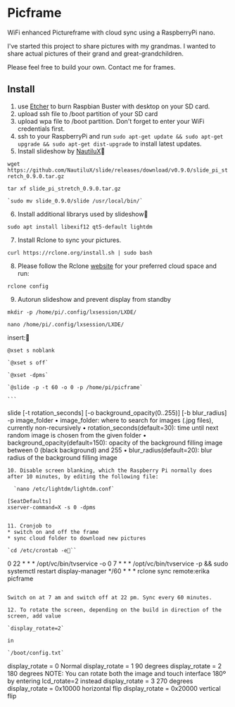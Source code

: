 # Picframe
WiFi enhanced Pictureframe with cloud sync using a RaspberryPi nano.

I've started this project to share pictures with my grandmas. I wanted to share actual pictures of their grand and great-grandchildren.

Please feel free to build your own.
Contact me for frames.

## Install

1. use [Etcher](https://www.balena.io/etcher/) to burn Raspbian Buster with desktop on your SD card.
2. upload ssh file to /boot partition of your SD card
3. upload wpa file to /boot partition. Don't forget to enter your WiFi credentials first.
4. ssh to your RaspberryPi and run `sudo apt-get update && sudo apt-get upgrade && sudo apt-get dist-upgrade`
to install latest updates.
5. Install slideshow by [NautiluX](https://github.com/NautiluX)

  `wget https://github.com/NautiluX/slide/releases/download/v0.9.0/slide_pi_stretch_0.9.0.tar.gz`

  `tar xf slide_pi_stretch_0.9.0.tar.gz`

	`sudo mv slide_0.9.0/slide /usr/local/bin/`

6. Install additional librarys used by slideshow

  `sudo apt install libexif12 qt5-default lightdm`

7. Install Rclone to sync your pictures.

  `curl https://rclone.org/install.sh | sudo bash`

8. Please follow the Rclone [website](https://rclone.org) for your preferred cloud space and run:

  `rclone config`

9. Autorun slideshow and prevent display from standby

  `mkdir -p /home/pi/.config/lxsession/LXDE/`

  `nano /home/pi/.config/lxsession/LXDE/`

  insert:

  `@xset s noblank`

	`@xset s off`

	`@xset -dpms`

	`@slide -p -t 60 -o 0 -p /home/pi/picframe`

	```
  slide [-t rotation_seconds] [-o background_opacity(0..255)] [-b blur_radius] -p image_folder
		• image_folder: where to search for images (.jpg files), currently non-recursively
		• rotation_seconds(default=30): time until next random image is chosen from the given folder
		• background_opacity(default=150): opacity of the background filling image between 0 (black background) and 255
		• blur_radius(default=20): blur radius of the background filling image
  ```
10. Disable screen blanking, which the Raspberry Pi normally does after 10 minutes, by editing the following file:

	`nano /etc/lightdm/lightdm.conf`

  ```
	[SeatDefaults]
	xserver-command=X -s 0 -dpms
  ```

11. Cronjob to
  * switch on and off the frame
  * sync cloud folder to download new pictures

 `cd /etc/crontab -e``

 ```
0 22 * * * /opt/vc/bin/tvservice -o
0 7 * * * /opt/vc/bin/tvservice -p && sudo systemctl restart display-manager
*/60 * * * rclone sync remote:erika picframe
  ```

Switch on at 7 am and switch off at 22 pm. Sync every 60 minutes.

12. To rotate the screen, depending on the build in direction of the screen, add value

 `display_rotate=2`

 in

 `/boot/config.txt`

```
display_rotate = 0   Normal
display_rotate = 1   90 degrees
display_rotate = 2   180 degrees
NOTE: You can rotate both the image and touch interface 180º by entering lcd_rotate=2 instead
display_rotate = 3   270 degrees
display_rotate = 0x10000   horizontal flip
display_rotate = 0x20000   vertical flip
```
